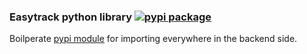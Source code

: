 ### Easytrack python library [![pypi package](https://img.shields.io/pypi/v/python-easytrack)](https://pypi.org/project/python-easytrack/)

Boilperate [pypi module](https://pypi.org/project/python-easytrack/) for importing everywhere in the backend side.
